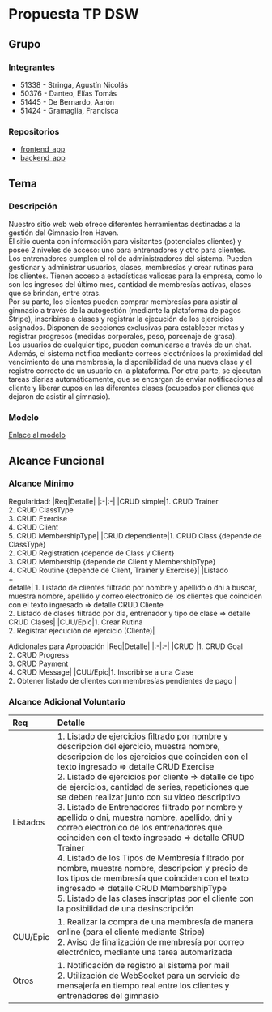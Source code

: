 # Propuesta TP DSW

## Grupo
### Integrantes
* 51338 - Stringa, Agustín Nicolás
* 50376	- Danteo, Elías Tomás
* 51445 - De Bernardo, Aarón
* 51424 - Gramaglia, Francisca 

### Repositorios
* [frontend_app](https://github.com/AgustinStringa/tp-dsw-frontendapp)
* [backend_app](https://github.com/AgustinStringa/tp-dsw-backendapp)

## Tema
### Descripción
Nuestro sitio web web ofrece diferentes herramientas destinadas a la gestión del Gimnasio Iron Haven.<br>
El sitio cuenta con información para visitantes (potenciales clientes) y posee 2 niveles de acceso: uno para entrenadores y otro para clientes.<br>
Los entrenadores cumplen el rol de administradores del sistema. Pueden gestionar y administrar usuarios, clases, membresías y crear rutinas para los clientes. Tienen acceso a estadísticas valiosas para la empresa, como lo son los ingresos del último mes, cantidad de membresías activas, clases que se brindan, entre otras.<br>
Por su parte, los clientes pueden comprar membresías para asistir al gimnasio a través de la autogestión (mediante la plataforma de pagos Stripe), inscribirse a clases y registrar la ejecución de los ejercicios asignados. Disponen de secciones exclusivas para establecer metas y registrar progresos (medidas corporales, peso, porcenaje de grasa).<br>
Los usuarios de cualquier tipo, pueden comunicarse a través de un chat. Además, el sistema notifica mediante correos electrónicos la proximidad del vencimiento de una membresía, la disponibilidad de una nueva clase y el registro correcto de un usuario en la plataforma. Por otra parte, se ejecutan tareas diarias automáticamente, que se encargan de enviar notificaciones al cliente y liberar cupos en las diferentes clases (ocupados por clienes que dejaron de asistir al gimnasio).<br>


### Modelo
[Enlace al modelo](https://github.com/AgustinStringa/tp-dsw-proposal/blob/main/modelo-dominio-gimnasio.drawio.pdf)


## Alcance Funcional 

### Alcance Mínimo 

Regularidad:
|Req|Detalle|
|:-|:-|
|CRUD simple|1. CRUD Trainer<br>2. CRUD ClassType<br>3. CRUD Exercise<br>4. CRUD Client<br>5. CRUD MembershipType|
|CRUD dependiente|1. CRUD Class {depende de ClassType}<br>2. CRUD  Registration {depende de Class y Client}<br>3. CRUD Membership {depende de Client y MembershipType}<br>4. CRUD Routine {depende de Client, Trainer y Exercise}|
|Listado<br>+<br>detalle| 1. Listado de clientes filtrado por nombre y apellido o dni a buscar, muestra nombre, apellido y correo electrónico de los clientes que coinciden con el texto ingresado => detalle CRUD Cliente<br> 2. Listado de clases filtrado por día, entrenador y tipo de clase => detalle CRUD Clases|
|CUU/Epic|1. Crear Rutina<br>2. Registrar ejecución de ejercicio (Cliente)|


Adicionales para Aprobación
|Req|Detalle|
|:-|:-|
|CRUD |1. CRUD Goal<br>2. CRUD Progress<br>3. CRUD Payment<br>4. CRUD Message|
|CUU/Epic|1. Inscribirse a una Clase<br>2. Obtener listado de clientes con membresías pendientes de pago |


### Alcance Adicional Voluntario

|Req|Detalle|
|:-|:-|
|Listados |1. Listado de ejercicios filtrado por nombre y descripcion del ejercicio, muestra nombre, descripcion de los ejercicios que coinciden con el texto ingresado => detalle CRUD Exercise<br>2. Listado de ejercicios por cliente => detalle de tipo de ejercicios, cantidad de series, repeticiones que se deben realizar junto con su video descriptivo<br>3. Listado de Entrenadores filtrado por nombre y apellido o dni, muestra nombre, apellido, dni y correo electronico de los entrenadores que coinciden con el texto ingresado => detalle CRUD Trainer<br>4. Listado de los Tipos de Membresía filtrado por nombre, muestra nombre, descripcion y precio de los tipos de membresía que coinciden con el texto ingresado => detalle CRUD MembershipType<br>5. Listado de las clases inscriptas por el cliente con la posibilidad de una desinscripción |
|CUU/Epic|1. Realizar la compra de una membresía de manera online (para el cliente mediante Stripe)<br>2. Aviso de finalización de membresía por correo electrónico, mediante una tarea automarizada |
|Otros|1. Notificación de registro al sistema por mail<br>2. Utilización de WebSocket para un servicio de mensajería en tiempo real entre los clientes y entrenadores del gimnasio|
